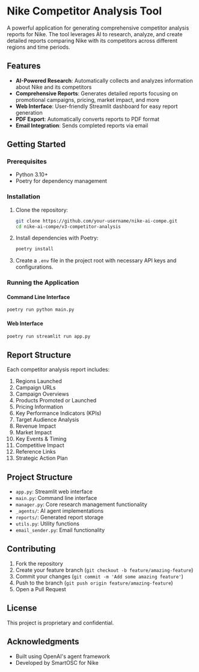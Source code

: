 # Nike Competitor Analysis Tool

A powerful application for generating comprehensive competitor analysis reports for Nike. The tool leverages AI to research, analyze, and create detailed reports comparing Nike with its competitors across different regions and time periods.

## Features

- **AI-Powered Research**: Automatically collects and analyzes information about Nike and its competitors
- **Comprehensive Reports**: Generates detailed reports focusing on promotional campaigns, pricing, market impact, and more
- **Web Interface**: User-friendly Streamlit dashboard for easy report generation
- **PDF Export**: Automatically converts reports to PDF format
- **Email Integration**: Sends completed reports via email

## Getting Started

### Prerequisites

- Python 3.10+
- Poetry for dependency management

### Installation

1. Clone the repository:
   ```bash
   git clone https://github.com/your-username/nike-ai-compe.git
   cd nike-ai-compe/v3-competitor-analysis
   ```

2. Install dependencies with Poetry:
   ```bash
   poetry install
   ```

3. Create a `.env` file in the project root with necessary API keys and configurations.

### Running the Application

#### Command Line Interface
```bash
poetry run python main.py
```

#### Web Interface
```bash
poetry run streamlit run app.py
```

## Report Structure

Each competitor analysis report includes:

1. Regions Launched
2. Campaign URLs
3. Campaign Overviews
4. Products Promoted or Launched
5. Pricing Information
6. Key Performance Indicators (KPIs)
7. Target Audience Analysis
8. Revenue Impact
9. Market Impact
10. Key Events & Timing
11. Competitive Impact
12. Reference Links
13. Strategic Action Plan

## Project Structure

- `app.py`: Streamlit web interface
- `main.py`: Command line interface
- `manager.py`: Core research management functionality
- `_agents/`: AI agent implementations
- `reports/`: Generated report storage
- `utils.py`: Utility functions
- `email_sender.py`: Email functionality

## Contributing

1. Fork the repository
2. Create your feature branch (`git checkout -b feature/amazing-feature`)
3. Commit your changes (`git commit -m 'Add some amazing feature'`)
4. Push to the branch (`git push origin feature/amazing-feature`)
5. Open a Pull Request

## License

This project is proprietary and confidential.

## Acknowledgments

- Built using OpenAI's agent framework
- Developed by SmartOSC for Nike
